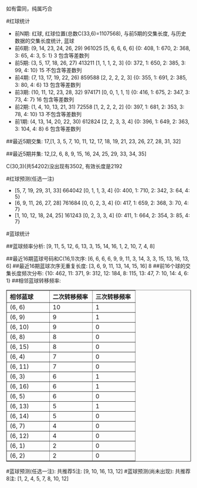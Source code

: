 <!-- 
.. title: 双色球2013082期(2013-07-16)数据分析报告
.. slug: slott-2013082-2013-07-16-report
.. date: 2013-07-17 08:00:00 UTC+08:00
.. tags: Lottery
.. link: 
.. description: 
.. type: text
-->

如有雷同，纯属巧合

<!-- TEASER_END-->

#红球统计

- 前N期: 红球, 红球位置(总数C(33,6)=1107568), 与前5期的交集长度, 与历史数据的交集长度统计, 蓝球
- 前6期: (9, 14, 23, 24, 26, 29) 961025 [5, 6, 6, 6, 6] {0: 408, 1: 670, 2: 368, 3: 65, 4: 3, 5: 1} 3 包含等差数列
- 前5期: (3, 5, 17, 18, 26, 27) 413211 [1, 1, 1, 2, 3] {0: 372, 1: 650, 2: 385, 3: 99, 4: 10} 15 不包含等差数列
- 前4期: (7, 13, 17, 19, 22, 26) 859588 [2, 2, 2, 2, 3] {0: 355, 1: 691, 2: 385, 3: 80, 4: 6} 13 包含等差数列
- 前3期: (10, 11, 12, 23, 28, 32) 974171 [0, 0, 1, 1, 1] {0: 416, 1: 675, 2: 347, 3: 73, 4: 7} 16 包含等差数列
- 前2期: (1, 4, 10, 13, 21, 31) 72558 [1, 2, 2, 2, 2] {0: 397, 1: 681, 2: 353, 3: 78, 4: 10} 13 不包含等差数列
- 前1期: (4, 13, 14, 20, 22, 30) 612824 [2, 2, 3, 3, 4] {0: 396, 1: 649, 2: 363, 3: 104, 4: 8} 6 包含等差数列

##最近5期交集:
17,[1, 3, 5, 7, 10, 11, 12, 17, 18, 19, 21, 23, 26, 27, 28, 31, 32]

##最近5期并集:
12,[2, 6, 8, 9, 15, 16, 24, 25, 29, 33, 34, 35]

C(30,3)(共54202)没出现有3502, 
有效长度是2192

#红球预测(任选一注)

- [5, 7, 19, 29, 31, 33] 664042 [0, 1, 1, 3, 4] {0: 400, 1: 710, 2: 342, 3: 64, 4: 5}
- [6, 9, 11, 26, 27, 28] 761684 [0, 0, 2, 3, 4] {0: 417, 1: 659, 2: 368, 3: 70, 4: 7}
- [1, 10, 12, 18, 24, 25] 161243 [0, 2, 3, 3, 4] {0: 411, 1: 664, 2: 354, 3: 85, 4: 7}

#蓝球统计

##蓝球频率分析:
[9, 11, 5, 12, 6, 13, 3, 15, 14, 16, 1, 2, 10, 7, 4, 8]

##最近16期蓝球号码和C(16,1)次序:
[6, 6, 6, 6, 9, 9, 11, 3, 14, 3, 3, 15, 13, 16, 13, 6]
##最近16期蓝球次序无重复长度:
[3, 6, 9, 11, 13, 14, 15, 16] 8
##前16个球的交集长度频次分布:
{10: 462, 11: 371, 9: 312, 12: 184, 8: 115, 13: 47, 7: 10, 14: 4, 6: 1}
##相邻蓝球转移频率:
<table border="1" class="table table-striped dataframe">
  <thead>
    <tr style="text-align: left;">
      <th style="min-width: 100px;">相邻蓝球</th>
      <th style="min-width: 100px;">二次转移频率</th>
      <th style="min-width: 100px;">三次转移频率</th>
    </tr>
  </thead>
  <tbody>
    <tr>
      <td>  (6, 6)</td>
      <td> 10</td>
      <td> 1</td>
    </tr>
    <tr>
      <td>  (6, 9)</td>
      <td>  9</td>
      <td> 1</td>
    </tr>
    <tr>
      <td> (6, 10)</td>
      <td>  9</td>
      <td> 0</td>
    </tr>
    <tr>
      <td>  (6, 8)</td>
      <td>  8</td>
      <td> 0</td>
    </tr>
    <tr>
      <td> (6, 15)</td>
      <td>  8</td>
      <td> 0</td>
    </tr>
    <tr>
      <td>  (6, 4)</td>
      <td>  7</td>
      <td> 0</td>
    </tr>
    <tr>
      <td> (6, 11)</td>
      <td>  7</td>
      <td> 0</td>
    </tr>
    <tr>
      <td>  (6, 3)</td>
      <td>  6</td>
      <td> 1</td>
    </tr>
    <tr>
      <td> (6, 16)</td>
      <td>  6</td>
      <td> 1</td>
    </tr>
    <tr>
      <td>  (6, 5)</td>
      <td>  6</td>
      <td> 0</td>
    </tr>
    <tr>
      <td> (6, 13)</td>
      <td>  5</td>
      <td> 1</td>
    </tr>
    <tr>
      <td> (6, 14)</td>
      <td>  5</td>
      <td> 0</td>
    </tr>
    <tr>
      <td>  (6, 7)</td>
      <td>  4</td>
      <td> 0</td>
    </tr>
    <tr>
      <td> (6, 12)</td>
      <td>  4</td>
      <td> 0</td>
    </tr>
    <tr>
      <td>  (6, 1)</td>
      <td>  2</td>
      <td> 0</td>
    </tr>
    <tr>
      <td>  (6, 2)</td>
      <td>  2</td>
      <td> 0</td>
    </tr>
  </tbody>
</table>
#蓝球预测(任选一注):
共推荐5注: [9, 10, 16, 13, 12]
#蓝球预测(尚未出现):
共推荐8注: [1, 2, 4, 5, 7, 8, 10, 12]

